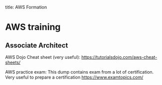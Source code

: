 title: AWS Formation

# AWS training

## Associate Architect

AWS Dojo Cheat sheet (very useful): <https://tutorialsdojo.com/aws-cheat-sheets/>

AWS practice exam: This dump contains exam from a lot of certification. Very useful to prepare a certification 
<https://www.examtopics.com/>
